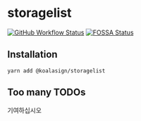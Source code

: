 # storagelist

[![GitHub Workflow Status](https://img.shields.io/github/workflow/status/KoalaSign/storagelist/Node.js%20CI?style=flat-square&logoColor=959da5)](https://github.com/KoalaSign/storagelist/actions/workflows/node.js.yml)
[![FOSSA Status](https://app.fossa.com/api/projects/git%2Bgithub.com%2FKoalaSign%2Fstoragelist.svg?type=small)](https://app.fossa.com/projects/git%2Bgithub.com%2FKoalaSign%2Fstoragelist?ref=badge_small)

## Installation

`yarn add @koalasign/storagelist`

## Too many TODOs

기여하십시오
